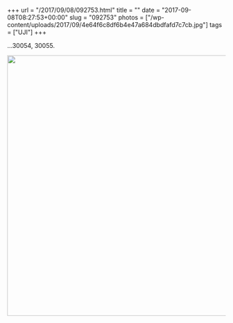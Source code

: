+++
url = "/2017/09/08/092753.html"
title = ""
date = "2017-09-08T08:27:53+00:00"
slug = "092753"
photos = ["/wp-content/uploads/2017/09/4e64f6c8df6b4e47a684dbdfafd7c7cb.jpg"]
tags = ["UJI"]
+++

…30054, 30055.

<img src="/wp-content/uploads/2017/09/4e64f6c8df6b4e47a684dbdfafd7c7cb.jpg" width="600" height="600" style="height: auto" />

